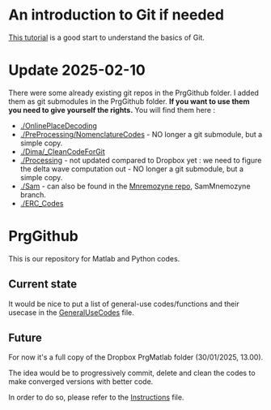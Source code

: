 # An introduction to Git if needed

[This tutorial](https://freedium.cfd/https%3A%2F%2Fmedium.com%2F%40jake.page91%2Fthe-guide-to-git-i-never-had-a89048d4703a) is a good start to understand the basics of Git.

# Update 2025-02-10

There were some already existing git repos in the PrgGithub folder.
I added them as git submodules in the PrgGithub folder. **If you want to use them you need to give yourself the rights.**
You will find them here :

- [./OnlinePlaceDecoding](https://github.com/MobsLab/OnlinePlaceDecoding.git)
- [./PreProcessing/NomenclatureCodes](https://github.com/MobsLab/PreProcessing.git) - NO longer a git submodule, but a simple copy.
- [./Dima/\_CleanCodeForGit](https://github.com/MobsLab/AnalysisNeuro.git)
- [./Processing](https://github.com/MobsLab/GetFunctions.git) - not updated compared to Dropbox yet : we need to figure the delta wave computation out - NO longer a git submodule, but a simple copy.
- [./Sam](https://github.com/MobsLab/SamMnemozyne.git) - can also be found in the [Mnremozyne repo](https://github.com/MobsLab/Mnemozyne.git), SamMnemozyne branch.
- [./ERC_Codes](https://github.com/MobsLab/Mnemozyne.git)

# PrgGithub

This is our repository for Matlab and Python codes.

## Current state

It would be nice to put a list of general-use codes/functions and their usecase in the [GeneralUseCodes](./GeneralUseCodes.md) file.

## Future

For now it's a full copy of the Dropbox PrgMatlab folder (30/01/2025, 13.00).

The idea would be to progressively commit, delete and clean the codes to make converged versions with better code.

In order to do so, please refer to the [Instructions](./Instructions.md) file.
